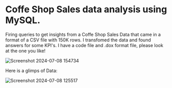 
# Coffe Shop Sales data analysis using MySQL.

Firing queries to get insights from a Coffe Shop Sales Data that came in a format of a CSV file with 150K rows. I transfomed the data and found answers for some KPI's.
I have a code file and  .dox format file, please look at the one you like!

![Screenshot 2024-07-08 154734](https://github.com/boprosv/BP-portfolio/assets/118841138/62717ba0-5cf0-4002-9c08-3337134532ed)

Here is a glimps of Data:

![Screenshot 2024-07-08 125517](https://github.com/user-attachments/assets/071ab364-9528-4832-9611-63070fa90971)


